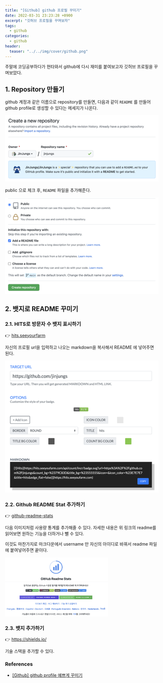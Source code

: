 ```yaml
---
title: "[Github] github 프로필 꾸미기"
date: 2022-03-31 23:23:28 +0900
excerpt: "깃허브 프로필을 꾸며보자"
tags:
  - github
categories:
  - github
header:
  teaser: "../../img/cover/github.png"
---
```




주말에 코딩공부하다가 현타와서 github에 다시 재미를 붙여보고자 깃허브 프로필을 꾸며보았다.



## 1. Repository 만들기

github 계정과 같은 이름으로 repository를 만들면, 다음과 같이 `README` 를 만들어 github profile로 생성할 수 있다는 메세지가 나온다.



<img src="../../img/image-20220326181021578.png" alt="image-20220326181021578" style="zoom:50%;" />

<br/>

public 으로 체크 후, `README` 파일을 추가해준다.

<img src="../../img/image-20220326181641512.png" alt="image-20220326181641512" style="zoom:50%;" />

<br/>

## 2. 뱃지로 README 꾸미기

### 2.1. HITS로 방문자 수 뱃지 표시하기

👉 [hits.seeyourfarm](https://hits.seeyoufarm.com/)

자신의 프로필 url을 입력하고 나오는 markdown을 복사해서 README 에 넣어주면 된다.

<img src="../../img/image-20220326184040668.png" alt="image-20220326184040668" style="zoom:50%;" />



<br/>

### 2.2. Github README Stat 추가하기

👉 [github-readme-stats](https://github.com/anuraghazra/github-readme-stats)

다음 이미지처럼 사용량 통계를 추가해줄 수 있다. 자세한 내용은 위 링크의 readme를 읽어보면 원하는 기능을 더하거나 뺄 수 있다.

이것도 마찬가지로 마크다운에서 username 만 자신의 아이디로 바꿔서 readme 파일에 붙여넣어주면 끝이다.

<img src="../../img/image-20220326184409846.png" alt="image-20220326184409846" style="zoom: 33%;" />



<br/>

### 2.3. 뱃지 추가하기

👉 https://shields.io/

기술 스택을 추가할 수 있다.





### References

- [[Github] github profile 예쁘게 꾸미기](https://velog.io/@woo0_hooo/Github-github-profile-%EA%B0%84%EC%A7%80%EB%82%98%EA%B2%8C-%EA%BE%B8%EB%AF%B8%EA%B8%B0)